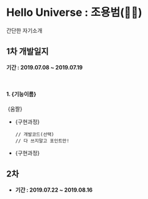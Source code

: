 # Hello Universe : 조용범(:dragon::tiger:)

간단한 자기소개



## 1차 개발일지

**기간 : 2019.07.08 ~ 2019.07.19**

<br/>

#### 1. {기능이름}

   ​	{움짤}

- {구현과정}

  ```
  // 개발코드(선택)
  // 다 쓰지말고 포인트만!
  ```

- {구현과정}





## 2차 

- **기간 : 2019.07.22 ~ 2019.08.16**

